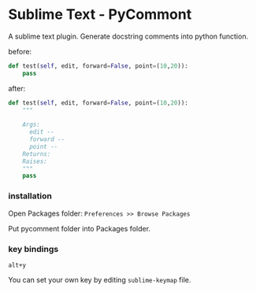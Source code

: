 # Sublime Text - PyCommont

A sublime text plugin. Generate docstring comments into python function.

before:

```python
def test(self, edit, forward=False, point=(10,20)):
    pass
```

after:

```python
def test(self, edit, forward=False, point=(10,20)):
    """
    
    Args:
      edit -- 
      forward -- 
      point -- 
    Returns: 
    Raises: 
    """
    pass
```

### installation

Open Packages folder:  `Preferences >> Browse Packages `

Put pycomment folder into Packages folder.

### key bindings

`alt+y`

You can set your own key by editing `sublime-keymap` file.

